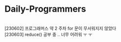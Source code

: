 # Daily-Programmers
<br />
[230602] 프로그래머스 약 2 주차 for 문이 무서워지지 않았다
<br />
[230603] reduce() 공부 중 .. 너무 어려워 ㅜ ㅜ
